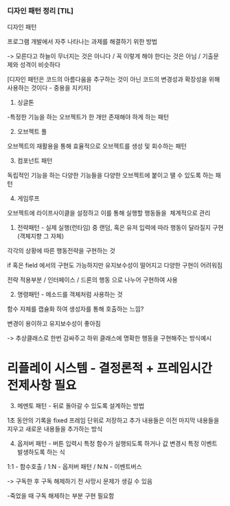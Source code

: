 
### 디자인 패턴 정리 [TIL]

디자인 패턴

프로그램 개발에서 자주 나타나는 과제를 해결하기 위한 방법

-> 모른다고 하늘이 무너지는 것은 아니다 / 꼭 이렇게 해야 한다는 것은 아님 / 기출문제와 성격이 비슷하다

[디자인 패턴은 코드의 아름다움을 추구하는 것이 아닌 코드의 변경성과 확장성을 위해 사용하는 것이다 - 중용을 지키자]

  

1. 싱글톤

-특정한 기능을 하는 오브젝트가 한 개만 존재해야 하게 하는 패턴

  

2. 오브젝트 풀

오브젝트의 재활용을 통해 효율적으로 오브젝트를 생성 및 회수하는 패턴

  

3. 컴포넌트 패턴

독립적인 기능을 하는 다양한 기능들을 다양한 오브젝트에 붙이고 땔 수 있도록 하는 패턴

  

4. 게임루프

오브젝트에 라이프사이클을 설정하고 이를 통해 실행할 행동들을  체계적으로 관리

  

  

1) 전략패턴 - 실제 실행(런타임) 중 랜덤, 혹은 유저 입력에 따라 행동이 달라질지 구현(객체지향 그 자체)

각각의 상황에 따른 행동전략을 구현하는 것

if 혹은 field 에서의 구현도 가능하지만 유지보수성이 떨어지고 다양한 구현이 어려워짐

전략 적용부분 / 인터페이스 / 드론의 행동 으로 나누어 구현하여 사용 

  

2) 명령패턴 - 메소드를 객체처럼 사용하는 것

함수 자체를 캡슐화 하여 생성자를 통해 호출하는 느낌?

변경이 용이하고 유지보수성이 좋아짐

-> 추상클래스로 한번 감싸주고 하위 클래스에 명확한 행동을 구현해주는 방식예시

# 리플레이 시스템 - 결정론적 + 프레임시간 전제사항 필요

  

3) 메멘토 패턴 - 뒤로 돌아갈 수 있도록 설계하는 방법

1초 동안의 기록을 fixed 프레임 단위로 저장하고 추가 내용들은 이전 마지막 내용들을 지우고 새로운 내용들을 추가하는 방식 

  

4) 옵저버 패턴 - 버튼 입력시 특정 함수가 실행되도록 하거나 값 변경시 특정 이벤트 발생하도록 하는 식

1:1 - 함수호출 / 1:N - 옵저버 패턴 / N:N - 이벤트버스

-> 구독한 후 구독 해제하기 전 사망시 문제가 생길 수 있음

-죽었을 때 구독 해제하는 부분 구현 필요함
